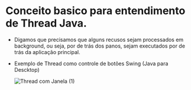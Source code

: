 # Conceito basico para entendimento de Thread Java.


* Digamos que precisamos que alguns recusos sejam processados em background, ou seja, por de trás dos panos, sejam executados por de trás da aplicação principal.

* Exemplo de Thread como controle de botões Swing (Java para Descktop)
 
  ![Thread com Janela (1)](https://user-images.githubusercontent.com/11823640/190870441-40a86806-42ff-48ba-97d4-69fdb8680ce4.gif)
